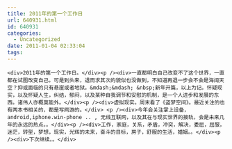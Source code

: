 ```yaml
---
title: 2011年的第一个工作日
url: 640931.html
id: 640931
categories:
  - Uncategorized
date: 2011-01-04 02:33:04
tags:
---
```


    <div>2011年的第一个工作日。</div><p /><div>一直都明白自己改变不了这个世界，一直都在试图改变自己。可是到头来，退而求其次的貌似也没做到，不知道再退一步会不会是海阔天空？抑或面临的只有悬崖或者地狱。&mdash;&mdash; &nbsp;新年开篇，以上为记。怀疑现实，以及怀疑人生，纠结，郁闷，以及某种自我调节和安慰的机制，是一个人进步和发展的东西。诸伟人亦概莫能外。</div><p /><div>虚拟现实。周末看了《盗梦空间》。最近关注的也有两本书相关的，都是写网游的。</div> <p /><div>今年会关注掌上设备，android,iphone.win-phone .. , 无线互联网，以及其在与现实世界的接轨，会是未来几年的永远的热点。。</div><p /><div>工作，家庭，关系，矛盾，冲突，解决，委屈，屈服，迷茫，转型，梦想，现实，光辉的未来，奋斗的目标，房子，舒服的生活，婚姻。。</div><p /><div>下次继续。。</div>
  